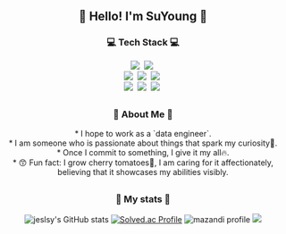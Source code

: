 
<h2 align="center">👋 Hello! I'm SuYoung 👋</h2>


<h3 align="center">💻 Tech Stack 💻</h3>
<p align="center">
  <img src="https://img.shields.io/badge/Python-3776AB?style=flat-square&logo=Python&logoColor=white"/></a>&nbsp
  <img src="https://img.shields.io/badge/Django-092E20?style=flat-square&logo=Django&logoColor=white"/></a>&nbsp 
  <br>
  <img src="https://img.shields.io/badge/Spark-E25A1C?style=flat-square&logo=Apache Spark&logoColor=white"/></a>&nbsp 
  <img src="https://img.shields.io/badge/Airflow-017CEE?style=flat-square&logo=Apache Airflow&logoColor=black"/></a>&nbsp
  <img src="https://img.shields.io/badge/Hadoop-66CCFF?style=flat-square&logo=apachehadoop&logoColor=black"/></a>&nbsp
  <br>
  <img src="https://img.shields.io/badge/Mysql-E6B91E?style=flat-square&logo=MySql&logoColor=white"/></a>&nbsp 
  <img src="https://img.shields.io/badge/AWS-232F3E?style=flat-square&logo=AmazonAWS&logoColor=white"/></a>&nbsp 
  <img src="https://img.shields.io/badge/Docker-2496ED?style=flat-square&logo=Docker&logoColor=white"/></a>&nbsp 
</p>

<h2></h2>
<h3 align="center">💟 About Me 💟</h3>
<p align="center">
* I hope to work as a `data engineer`.
<br>
* I am someone who is passionate about things that spark my curiosity🧐.
<br>
* Once I commit to something, I give it my all🔥.
<br>
* 😙 Fun fact: I grow cherry tomatoes🍅, I am caring for it affectionately, believing that it showcases my abilities visibly.<br>
  
</p>

<h2></h2>
<h3 align="center">🌈 My stats 🌈</h3>
<div align="center">

![jeslsy's GitHub stats](https://github-readme-stats.vercel.app/api?username=kim-soohyeon&show_icons=true&theme=dark)
[![Solved.ac Profile](http://mazassumnida.wtf/api/v2/generate_badge?boj=jeslsy)](https://solved.ac/jeslsy/)
![mazandi profile](http://mazandi.herokuapp.com/api?handle={jeslsy}&theme=dark)
<img src="http://mazandi.herokuapp.com/api?handle={jeslsy}&theme=dark"/>

</div>
